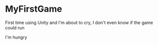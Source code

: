 # MyFirstGame
First time using Unity and I'm about to cry, I don't even know if the game could run

I'm hungry
